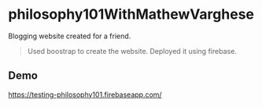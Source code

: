 # philosophy101WithMathewVarghese
Blogging website created for a friend. 

> Used boostrap to create the website. 
> Deployed it using firebase. 

## Demo

https://testing-philosophy101.firebaseapp.com/


